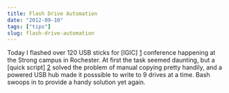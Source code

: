 ```yaml
---
title: Flash Drive Automation
date: "2012-09-10"
tags: ["tips"]
slug: flash-drive-automation
---
```


Today I flashed over 120 USB sticks for [IGIC] [1] conference happening at the
Strong campus in Rochester. At first the task seemed daunting, but a [quick
script] [2] solved the problem of manual copying pretty handily, and a powered
USB hub made it posssible to write to 9 drives at a time. Bash swoops in to
provide a handy solution yet again.

[1]: http://ice-gic.ieee-cesoc.org/2010/index.php
[2]: https://gist.github.com/3613000
